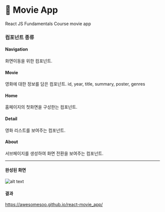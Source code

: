 # 💜 Movie App

React JS Fundamentals Course movie app

### 컴포넌트 종류

#### Navigation

화면이동을 위한 컴포넌트.

#### Movie

영화에 대한 정보를 담은 컴포넌트.
id, year, title, summary, poster, genres

#### Home

홈페이지의 첫화면을 구성한는 컴포넌트.

#### Detail

영화 리스트를 보여주는 컴포넌트.

#### About

서브페이지를 생성하여 화면 전환을 보여주는 컴포넌트.

---

#### 완성된 화면

![alt text](https://github.com/awesomesoo/react-movie_app/blob/master/img_readme.png?raw=true)

#### 결과

https://awesomesoo.github.io/react-movie_app/
